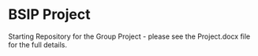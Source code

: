 # BSIP Project

Starting Repository for the Group Project - please see the Project.docx file for the full details. 
